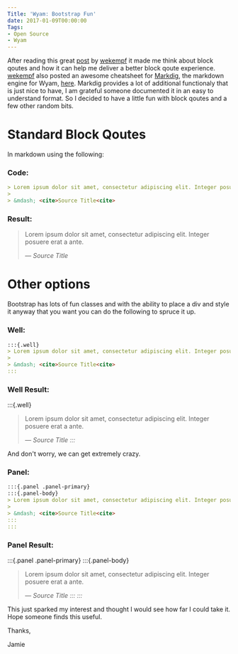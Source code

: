 ```yaml
---
Title: 'Wyam: Bootstrap Fun'
date: 2017-01-09T00:00:00
Tags:
- Open Source
- Wyam
---
```


After reading this great [post](http://www.digitaltapestry.net/posts/alerts-in-wyam) by [wekempf](http://www.digitaltapestry.net) it made me think about block qoutes and how it can help me deliver a better block qoute experience. [wekempf](http://www.digitaltapestry.net) also posted an awesome cheatsheet for [Markdig](https://github.com/lunet-io/markdig/), the markdown engine for Wyam, [here](http://www.digitaltapestry.net/posts/markdig-cheat-sheet). Markdig provides a lot of additional functionaly that is just nice to have, I am grateful someone documented it in an easy to understand format. So I decided to have a little fun with block qoutes and a few other random bits.

# Standard Block Qoutes

In markdown using the following:

### Code:

```markdown
> Lorem ipsum dolor sit amet, consectetur adipiscing elit. Integer posuere erat a ante.
>
> &mdash; <cite>Source Title<cite>
```

### Result:

> Lorem ipsum dolor sit amet, consectetur adipiscing elit. Integer posuere erat a ante.
>
> &mdash; <cite>Source Title<cite>

# Other options

Bootstrap has lots of fun classes and with the ability to place a div and style it anyway that you want you can do the following to spruce it up.

### Well:

```markdown
:::{.well}
> Lorem ipsum dolor sit amet, consectetur adipiscing elit. Integer posuere erat a ante.
>
> &mdash; <cite>Source Title<cite>
:::
```

### Well Result:

:::{.well}
> Lorem ipsum dolor sit amet, consectetur adipiscing elit. Integer posuere erat a ante.
>
> &mdash; <cite>Source Title<cite>
:::

And don't worry, we can get extremely crazy.

### Panel:

```markdown
:::{.panel .panel-primary}
:::{.panel-body}
> Lorem ipsum dolor sit amet, consectetur adipiscing elit. Integer posuere erat a ante.
> 
> &mdash; <cite>Source Title<cite>
:::
:::
```

### Panel Result:

:::{.panel .panel-primary}
:::{.panel-body}
> Lorem ipsum dolor sit amet, consectetur adipiscing elit. Integer posuere erat a ante.
> 
> &mdash; <cite>Source Title<cite>
:::
:::

This just sparked my interest and thought I would see how far I could take it. Hope someone finds this useful.  

Thanks,

Jamie
